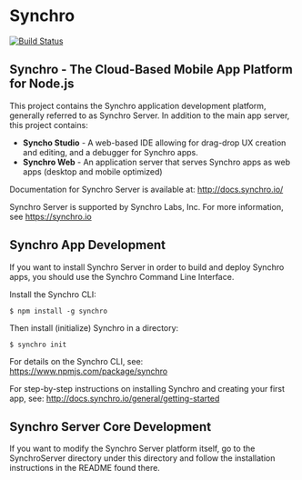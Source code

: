 # Synchro

[![Build Status](https://travis-ci.org/SynchroLabs/SynchroServer.svg?branch=master)](https://travis-ci.org/SynchroLabs/SynchroServer)

## Synchro - The Cloud-Based Mobile App Platform for Node.js

This project contains the Synchro application development platform, generally referred to as Synchro Server.  In addition to the main app server, this project contains:

* __Syncho Studio__ - A web-based IDE allowing for drag-drop UX creation and editing, and a debugger for Synchro apps.
* __Synchro Web__ - An application server that serves Synchro apps as web apps (desktop and mobile optimized)

Documentation for Synchro Server is available at: http://docs.synchro.io/

Synchro Server is supported by Synchro Labs, Inc.  For more information, see https://synchro.io

## Synchro App Development

If you want to install Synchro Server in order to build and deploy Synchro apps, you should use the Synchro Command Line Interface.

Install the Synchro CLI:

    $ npm install -g synchro
    
Then install (initialize) Synchro in a directory:
    
    $ synchro init

For details on the Synchro CLI, see: https://www.npmjs.com/package/synchro

For step-by-step instructions on installing Synchro and creating your first app, see: http://docs.synchro.io/general/getting-started

## Synchro Server Core Development

If you want to modify the Synchro Server platform itself, go to the SynchroServer directory under this directory and follow the installation instructions in the README found there.
